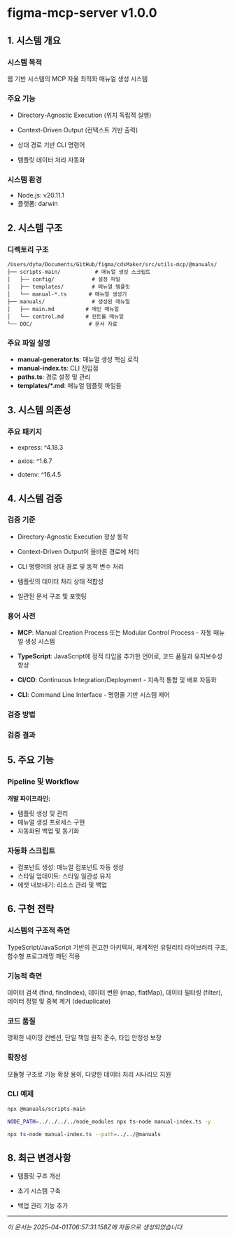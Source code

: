 # figma-mcp-server v1.0.0

## 1. 시스템 개요

### 시스템 목적

웹 기반 시스템의 MCP 자율 최적화 매뉴얼 생성 시스템

### 주요 기능


- Directory-Agnostic Execution (위치 독립적 실행)

- Context-Driven Output (컨텍스트 기반 출력)

- 상대 경로 기반 CLI 명령어

- 템플릿 데이터 처리 자동화

### 시스템 환경

- Node.js: v20.11.1
- 플랫폼: darwin

## 2. 시스템 구조

### 디렉토리 구조

```
/Users/dyha/Documents/GitHub/figma/cdsMaker/src/utils-mcp/@manuals/
├── scripts-main/           # 매뉴얼 생성 스크립트
│   ├── config/            # 설정 파일
│   ├── templates/         # 매뉴얼 템플릿
│   └── manual-*.ts       # 매뉴얼 생성기
├── manuals/               # 생성된 매뉴얼
│   ├── main.md          # 메인 매뉴얼
│   └── control.md       # 컨트롤 매뉴얼
└── DOC/                  # 문서 자료
```

### 주요 파일 설명

- **manual-generator.ts**: 매뉴얼 생성 핵심 로직
- **manual-index.ts**: CLI 진입점
- **paths.ts**: 경로 설정 및 관리
- **templates/\*.md**: 매뉴얼 템플릿 파일들

## 3. 시스템 의존성

### 주요 패키지


- express: ^4.18.3

- axios: ^1.6.7

- dotenv: ^16.4.5

## 4. 시스템 검증

### 검증 기준


- Directory-Agnostic Execution 정상 동작

- Context-Driven Output이 올바른 경로에 처리

- CLI 명령어의 상대 경로 및 동적 변수 처리

- 템플릿의 데이터 처리 상태 적합성

- 일관된 문서 구조 및 포맷팅

### 용어 사전


- **MCP**: Manual Creation Process 또는 Modular Control Process - 자동 매뉴얼 생성 시스템

- **TypeScript**: JavaScript에 정적 타입을 추가한 언어로, 코드 품질과 유지보수성 향상

- **CI/CD**: Continuous Integration/Deployment - 지속적 통합 및 배포 자동화

- **CLI**: Command Line Interface - 명령줄 기반 시스템 제어

### 검증 방법


### 검증 결과


## 5. 주요 기능

### Pipeline 및 Workflow

**개발 파이프라인:**

- 템플릿 생성 및 관리
- 매뉴얼 생성 프로세스 구현
- 자동화된 백업 및 동기화

### 자동화 스크립트

- 컴포넌트 생성: 매뉴얼 컴포넌트 자동 생성
- 스타일 업데이트: 스타일 일관성 유지
- 에셋 내보내기: 리소스 관리 및 백업

## 6. 구현 전략

### 시스템의 구조적 측면

TypeScript/JavaScript 기반의 견고한 아키텍처, 체계적인 유틸리티 라이브러리 구조, 함수형 프로그래밍 패턴 적용

### 기능적 측면

데이터 검색 (find, findIndex), 데이터 변환 (map, flatMap), 데이터 필터링 (filter), 데이터 정렬 및 중복 제거 (deduplicate)

### 코드 품질

명확한 네이밍 컨벤션, 단일 책임 원칙 준수, 타입 안정성 보장

### 확장성

모듈형 구조로 기능 확장 용이, 다양한 데이터 처리 시나리오 지원

### CLI 예제

```bash
npx @manuals/scripts-main
```

```bash
NODE_PATH=../../../../node_modules npx ts-node manual-index.ts -y
```

```bash
npx ts-node manual-index.ts --path=../../@manuals
```

## 8. 최근 변경사항


- 템플릿 구조 개선

- 초기 시스템 구축

- 백업 관리 기능 추가

---

_이 문서는 2025-04-01T06:57:31.158Z에 자동으로 생성되었습니다._
